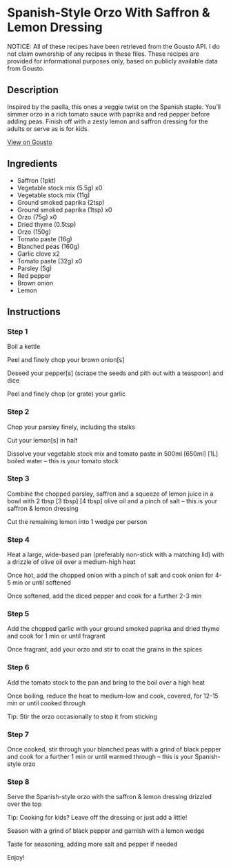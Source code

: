 # Spanish-Style Orzo With Saffron & Lemon Dressing

NOTICE: All of these recipes have been retrieved from the Gousto API. I do not claim ownership of any recipes in these files. These recipes are provided for informational purposes only, based on publicly available data from Gousto.

## Description

Inspired by the paella, this ones a veggie twist on the Spanish staple. You’ll simmer orzo in a rich tomato sauce with paprika and red pepper before adding peas. Finish off with a zesty lemon and saffron dressing for the adults or serve as is for kids.

[View on Gousto](https://www.gousto.co.uk/recipes/cookbook/spanish-style-orzo-with-saffron-lemon-dressing)

## Ingredients

- Saffron (1pkt)
- Vegetable stock mix (5.5g) x0
- Vegetable stock mix (11g)
- Ground smoked paprika (2tsp)
- Ground smoked paprika (1tsp) x0
- Orzo (75g) x0
- Dried thyme (0.5tsp)
- Orzo (150g)
- Tomato paste (16g)
- Blanched peas (160g)
- Garlic clove x2
- Tomato paste (32g) x0
- Parsley (5g)
- Red pepper
- Brown onion
- Lemon

## Instructions


### Step 1

Boil a kettle

Peel and finely chop your brown onion[s]

Deseed your pepper[s] (scrape the seeds and pith out with a teaspoon) and dice

Peel and finely chop (or grate) your garlic


### Step 2

Chop your parsley finely, including the stalks

Cut your lemon[s] in half

Dissolve your vegetable stock mix and tomato paste in 500ml <span class="text-purple">[650ml]</span> <span class="text-danger">[1L] </span>boiled water – this is your tomato stock


### Step 3

Combine the chopped parsley, saffron and a squeeze of lemon juice in a bowl with 2 tbsp <span class="text-purple">[3 tbsp]</span> <span class="text-danger">[4 tbsp]</span> olive oil and a pinch of salt – this is your saffron & lemon dressing

Cut the remaining lemon into 1 wedge per person


### Step 4

Heat a large, wide-based pan (preferably non-stick with a matching lid) with a drizzle of olive oil over a medium-high heat

Once hot, add the chopped onion with a pinch of salt and cook onion for 4-5 min or until softened

Once softened, add the diced pepper and cook for a further 2-3 min


### Step 5

Add the chopped garlic with your ground smoked paprika and dried thyme and cook for 1 min or until fragrant

Once fragrant, add your orzo and stir to coat the grains in the spices


### Step 6

Add the tomato stock to the pan and bring to the boil over a high heat

Once boiling, reduce the heat to medium-low and cook, covered, for 12-15 min or until cooked through

Tip: Stir the orzo occasionally to stop it from sticking


### Step 7

Once cooked, stir through your blanched peas with a grind of black pepper and cook for a further 1 min or until warmed through – this is your Spanish-style orzo

### Step 8

Serve the Spanish-style orzo with the saffron & lemon dressing drizzled over the top

<span class="text-danger">Tip: Cooking for kids? Leave off the dressing or just add a little!</span>

Season with a grind of black pepper and garnish with a lemon wedge

Taste for seasoning, adding more salt and pepper if needed

Enjoy!

